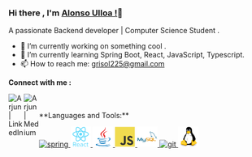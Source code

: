 ### Hi there , I'm [Alonso Ulloa !]()👋

A passionate Backend developer | Computer Science Student .

- 🔭 I’m currently working on something cool .
- 🌱 I’m currently learning Spring Boot, React, JavaScript, Typescript.
- 📫 How to reach me: grisol225@gmail.com

**Connect with me :**

<a href="https://www.linkedin.com/in/alonso-ulloa-vizquerra-1a9355250/" target="_blank">
  <img align="left" alt="Arjun | LinkedIn" width="30px" 
  src="https://raw.githubusercontent.com/ElGirasolMaestro/alonsoulloa-master/main/assets/linkedin.svg" />
</a>

<a href="https://www.instagram.com/alonso_uv/" target="_blank">
  <img align="left" alt="Arjun | Medium" width="30px" src="https://raw.githubusercontent.com/ElGirasolMaestro/alonsoulloa-master/main/assets/instagram.svg" />
</a>
<br>
<br>
**Languages and Tools:**

<p align="left">
  <a href="https://spring.io/" target="_blank"> <img src="https://www.vectorlogo.zone/logos/springio/springio-icon.svg" alt="spring" width="40" height="40"/> </a>
  <a href="https://reactjs.org/" target="_blank"> <img src="https://raw.githubusercontent.com/devicons/devicon/master/icons/react/react-original-wordmark.svg" alt="react" width="40" height="40"/> </a>
  <a href="https://www.java.com" target="_blank"> <img src="https://raw.githubusercontent.com/devicons/devicon/master/icons/java/java-original.svg" alt="java" width="40" height="40"/> </a> 
  <a href="https://developer.mozilla.org/en-US/docs/Web/JavaScript" target="_blank"> <img src="https://raw.githubusercontent.com/devicons/devicon/master/icons/javascript/javascript-original.svg" alt="javascript" width="40" height="40"/> </a> 
  <a href="https://www.mysql.com/" target="_blank"> <img src="https://raw.githubusercontent.com/devicons/devicon/master/icons/mysql/mysql-original-wordmark.svg" alt="mysql" width="40" height="40"/> </a>
  <a href="https://git-scm.com/" target="_blank"> <img src="https://www.vectorlogo.zone/logos/git-scm/git-scm-icon.svg" alt="git" width="40" height="40"/> </a> 
  <a href="https://www.linux.org/" target="_blank"> <img src="https://raw.githubusercontent.com/devicons/devicon/master/icons/linux/linux-original.svg" alt="linux" width="40" height="40"/> </a> <a href="https://flutter.dev" target="_blank"> 
</p>
